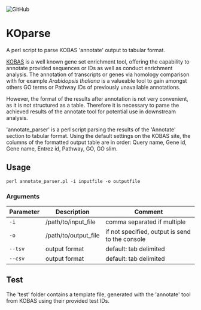 ![GitHub](https://img.shields.io/github/license/mschemmel/KOparse)

# KOparse
A perl script to parse KOBAS 'annotate' output to tabular format.

[KOBAS](http://kobas.cbi.pku.edu.cn/kobas3) is a well known gene set enrichment tool,  offering the capability to annotate provided sequences or IDs as well as conduct enrichment analysis.
The annotation of transcripts or genes via homology comparison with for example _Arabidopsis thaliana_ is a valueable tool to gain amongst others GO terms or Pathway IDs of previously unavailable annotations.

However, the format of the results after annotation is not very convenient, as it is not structured as a table. Therefore it is necessary to parse the achieved results of the annotate tool for potential use in downstream analysis.

'annotate_parser' is a perl script parsing the results of the 'Annotate' section to tabular format.
Using the default settings on the KOBAS site, the columns of the formatted output table are in
order: Query name, Gene id, Gene name, Entrez id, Pathway, GO, GO slim.

## Usage
```
perl annotate_parser.pl -i inputfile -o outputfile
```

### Arguments
| Parameter | Description | Comment |
| --------- | ----------- | ------- |
| `-i` | /path/to/input_file | comma separated if multiple |
| `-o` | /path/to/output_file | if not specified, output is send to the console |
| `--tsv` | output format | default: tab delimited |
| `--csv` | output format | default: tab delimited |

## Test
The 'test' folder contains a template file, generated with the 'annotate' tool from KOBAS using their provided test IDs. 
